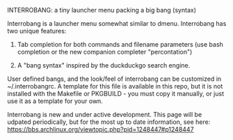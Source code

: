 INTERROBANG: a tiny launcher menu packing a big bang (syntax)

Interrobang is a launcher menu somewhat similar to dmenu.  Interrobang has two unique features:

1) Tab completion for both commands and filename parameters (use bash completion or the new companion completer "percontation")

2) A "bang syntax" inspired by the duckduckgo search engine.

User defined bangs, and the look/feel of interrobang can be customized in ~/.interrobangrc.  A template for this file is available in this repo, but it is not installed with the Makefile or PKGBUILD - you must copy it manually, or just use it as a template for your own.

Interrobang is new and under active development.  This page will be udpated periodically, but for the most up to date information, see here:
https://bbs.archlinux.org/viewtopic.php?pid=1248447#p1248447

